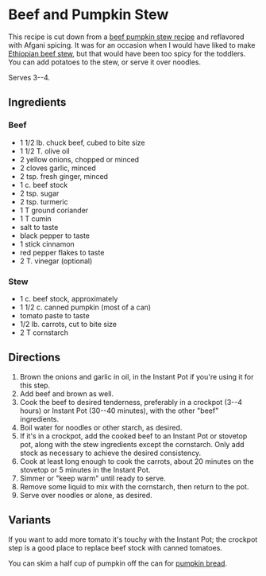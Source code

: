 [Instant Pot]: ../indices/instantPot.html

# Beef and Pumpkin Stew

This recipe is cut down from a [beef pumpkin stew recipe](https://www.honeyandbirch.com/pumpkin-beef-stew-recipe/#recipe) and reflavored with Afgani spicing.  It was for an occasion when I would have liked to make [Ethiopian beef stew](../meat/ipEthBeefStew.md), but that would have been too spicy for the toddlers.  You can add potatoes to the stew, or serve it over noodles.

Serves 3--4.

## Ingredients

### Beef

* 1 1/2 lb. chuck beef, cubed to bite size
* 1 1/2 T. olive oil
* 2 yellow onions, chopped or minced
* 2 cloves garlic, minced
* 2 tsp. fresh ginger, minced
* 1 c. beef stock
* 2 tsp. sugar
* 2 tsp. turmeric
* 1 T ground coriander
* 1 T cumin
* salt to taste
* black pepper to taste
* 1 stick cinnamon
* red pepper flakes to taste
* 2 T. vinegar (optional)

### Stew

* 1 c. beef stock, approximately
* 1 1/2 c. canned pumpkin (most of a can)
* tomato paste to taste
* 1/2 lb. carrots, cut to bite size
* 2 T cornstarch

## Directions

1. Brown the onions and garlic in oil, in the Instant Pot if you're using it for this step.
2. Add beef and brown as well.
3. Cook the beef to desired tenderness, preferably in a crockpot (3--4 hours) or Instant Pot (30--40 minutes), with the other "beef" ingredients.
4. Boil water for noodles or other starch, as desired.
5. If it's in a crockpot, add the cooked beef to an Instant Pot or stovetop pot, along with the stew ingredients except the cornstarch.  Only add stock as necessary to achieve the desired consistency.
6. Cook at least long enough to cook the carrots, about 20 minutes on the stovetop or 5 minutes in the Instant Pot.
7. Simmer or "keep warm" until ready to serve.
8. Remove some liquid to mix with the cornstarch, then return to the pot.
9. Serve over noodles or alone, as desired.

## Variants

If you want to add more tomato it's touchy with the Instant Pot; the crockpot step is a good place to replace beef stock with canned tomatoes.

You can skim a half cup of pumpkin off the can for [pumpkin bread](../bread/pumpkin.md).
